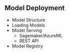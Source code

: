 

## Model Deployment

* Model Structure 
* Loading Models
* Model Serving
  * Sagemaker/AzureML
  * REST API
* Model Registry
